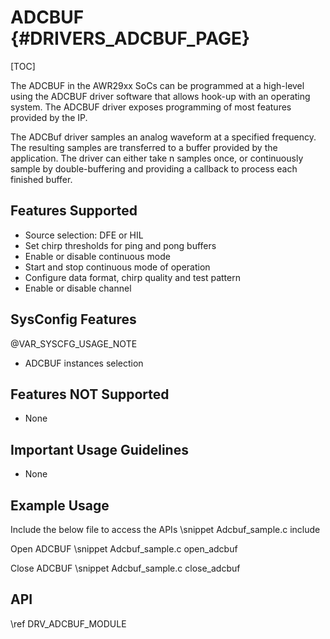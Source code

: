 # ADCBUF {#DRIVERS_ADCBUF_PAGE}

[TOC]

The ADCBUF in the AWR29xx SoCs can be programmed at a high-level using
the ADCBUF driver software that allows hook-up with an operating system.
The ADCBUF driver exposes programming of most features provided by the IP.

The ADCBuf driver samples an analog waveform at a specified frequency.
The resulting samples are transferred to a buffer provided by
the application. The driver can either take n samples once, or continuously
sample by double-buffering and providing a callback to process each finished
buffer.

## Features Supported

- Source selection: DFE or HIL
- Set chirp thresholds for ping and pong buffers
- Enable or disable continuous mode
- Start and stop continuous mode of operation
- Configure data format, chirp quality and test pattern
- Enable or disable channel

## SysConfig Features

@VAR_SYSCFG_USAGE_NOTE

- ADCBUF instances selection

## Features NOT Supported

- None

## Important Usage Guidelines

- None

## Example Usage

Include the below file to access the APIs
\snippet Adcbuf_sample.c include

Open ADCBUF
\snippet Adcbuf_sample.c open_adcbuf

Close ADCBUF
\snippet Adcbuf_sample.c close_adcbuf

## API

\ref DRV_ADCBUF_MODULE
